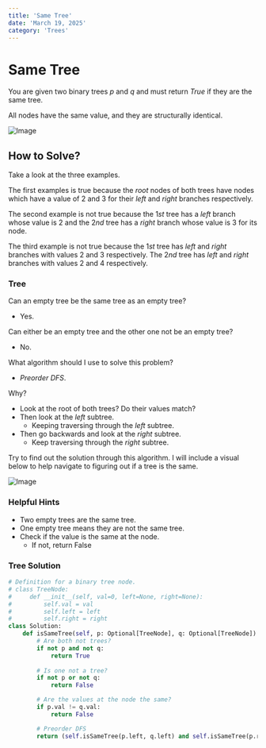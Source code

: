 ```yaml
---
title: 'Same Tree'
date: 'March 19, 2025'
category: 'Trees'
---
```


# Same Tree

You are given two binary trees $p$ and $q$ and must return $True$ if they are the same tree.

All nodes have the same value, and they are structurally identical.

![Image](/trees/sameTree/SameTree1.svg)

## How to Solve?

Take a look at the three examples.

The first examples is true because the $root$ nodes of both trees have nodes which have a value of $2$ and $3$ for their $left$ and $right$ branches respectively.

The second example is not true because the $1st$ tree has a $left$ branch whose value is $2$ and the $2nd$ tree has a $right$ branch whose value is $3$ for its node.

The third example is not true because the $1st$ tree has $left$ and $right$ branches with values $2$ and $3$ respectively. The $2nd$ tree has $left$ and $right$ branches with values $2$ and $4$ respectively.

### Tree

Can an empty tree be the same tree as an empty tree?

- Yes.

Can either be an empty tree and the other one not be an empty tree?

- No.

What algorithm should I use to solve this problem?

- $Preorder$ $DFS$.

Why?

- Look at the root of both trees? Do their values match?
- Then look at the $left$ subtree.
    - Keeping traversing through the $left$ subtree.
- Then go backwards and look at the $right$ subtree.
    - Keep traversing through the $right$ subtree.

Try to find out the solution through this algorithm. I will include a visual below to help navigate to figuring out if a tree is the same.

![Image](/trees/sameTree/SameTree2.svg)

### Helpful Hints

- Two empty trees are the same tree.
- One empty tree means they are not the same tree.
- Check if the value is the same at the node.
    - If not, return False

### Tree Solution
```python
# Definition for a binary tree node.
# class TreeNode:
#     def __init__(self, val=0, left=None, right=None):
#         self.val = val
#         self.left = left
#         self.right = right
class Solution:
    def isSameTree(self, p: Optional[TreeNode], q: Optional[TreeNode]) -> bool:
        # Are both not trees?
        if not p and not q:
            return True
        
        # Is one not a tree?
        if not p or not q:
            return False

        # Are the values at the node the same?
        if p.val != q.val:
            return False

        # Preorder DFS
        return (self.isSameTree(p.left, q.left) and self.isSameTree(p.right, q.right))